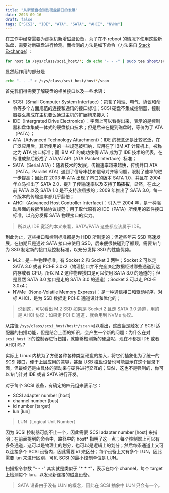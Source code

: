 ```yaml
---
title: "从新硬盘检测到硬盘接口的发展"
date: 2023-09-16
draft: false
tags: ["SCSI", "IDE", "ATA", "SATA", "AHCI", "NVMe"]
---
```


在工作中经常需要为虚拟机新增磁盘设备，为了在不 reboot 的情况下使用这些新磁盘，需要对新磁盘进行检测。而检测的方法是如下命令（方法来自 [Stack Exchange](https://unix.stackexchange.com/questions/404405/how-to-detect-new-hard-disk-attached-without-rebooting)）：

```bash
for host in /sys/class/scsi_host/*; do echo "- - -" | sudo tee $host/scan; ls /dev/sd* ; done
```

显然起作用的部分是

```bash
echo "- - -" > /sys/class/scsi_host/host*/scan
```

首先我们得需要了解硬盘的相关接口以及一些术语：

- SCSI（Small Computer System Interface）：包含了物理、电气、协议和命令等多个方面规范的连接和通讯的接口标准；SCSI 硬盘不集成控制器，控制器要么集成在主机要么通过主机的扩展槽来接入；
- IDE（Intergrated Drive Electronics）：字面上可以看得出来，表示的是控制器和盘体集成一体式的硬盘接口技术；但是后来在提到磁盘时，等价为了 ATA（PATA）；
- ATA（Advanced Technology Attachment）：IDE 的概念还是比较宽泛，在广泛应用后，其所使用的一些规范被归纳，应用在了
IBM AT 计算机上，被称之为 **AT**A 接口标准；而 IBM AT 的成功使得 ATA 成为了 IDE 技术的代表，在标准成熟后形成了 
ATA/ATAPI（ATA Packet Interface）标准；
- SATA（Serial ATA）：随着技术的发展，传输速率越来越快，传统并口 ATA（PATA，Parallel ATA）遇到了信号串扰和信号对齐等问题，限制了速率的进一步提高；因此在 2003 年 ATA 出现了串口的版本 SATA 1.0，并且在 2004 年立马推出了 SATA 2.0，提升了传输速率以及支持了**热插拔**，显然，在此之前 PATA 以及 SATA 1.0 是不支持热插拔的；2009 年推出了 SATA 3.0，每一个版本的传输速率都几乎翻倍；
- AHCI（Advanced Host Controller Interface）：引入于 2004 年，是一种驱动层面的数据传输协议规范；用于取代原有的 IDE（PATA）所使用的软件接口标准，以充分发挥 SATA 物理接口的实力。

> 所以从 IDE 宽泛的本义来看，SATA/PATA 这些都应该属于 IDE。

到此为止，这些接口和控制标准都是为 HDD 所制定的；但近些年来 SSD 高速发展，在初期只是通过 SATA 接口来使用 SSD，后来便很快碰到了瓶颈，需要专门为 SSD 制定新的接口及控制标准，以充分发挥 SSD 的性能优势。

- M.2：是一种物理标准，有 Socket 2 和 Socket 3 两种；Socket 2 可以走 SATA 3.0 或者 PCI-E 3.0x2（物理接口并不完全决定数据经过哪些通道到达内存或者 CPU，所以 M.2 这种物理接口是可以使用 SATA 3.0 的通道的；但是显然 SATA 3.0 接口是走的 SATA 3.0 的通道）；Socket 3 可以走 PCI-E 3.0x4；
- NVMe（None-Volatile Memory Express）：是一种通信接口和驱动程序，对标 AHCI，是为 SSD 数据走 PCI-E 通道设计和优化的；

> 说到这，可以看出 M.2 SSD 如果是 Socket 2 且走 SATA 3.0 通道，用的是 AHCI 协议；如果走 PCI-E 通道，就会用到 NVMe 协议。

从路径 `/sys/class/scsi_host/host*/scan` 可以看出，这应当是触发了 SCSI 适配器的扫描功能，但是结合上面的知识，会产生一个新的问题：为什么在对 `scsi_host` 下的控制器进行扫描，就能够检测新的硬盘呢，现在不都是 IDE 或者 AHCI 吗？

实际上 Linux 内核为了方便各种各种类型硬盘的接入，将它们抽象化为了统一的 SCSI 接口，便于上层应用的兼容，甚至 USB 磁盘设备也可能显示在这个目录下面，但最终还是由具体的驱动来与硬件进行交互的；显然，这也不是强制的，你可以专门针对 IDE 或者 SATA 进行开发。

对于每个 SCSI 设备，有确定的四元组来表示它：

- SCSI adapter number [host]
- channel number [bus]
- id number [target]
- lun [lun]

> LUN（Logical Unit Number）

因为 SCSI 控制器可能不止一个，因此需要 SCSI adapter number [host] 来指明；在前面提到的命令中，路径中的 host* 指明了这一点；每个控制器上可以有多条通道，这可以是物理上的划分，也可以是逻辑上的划分；然后每条通道上又可以连接多个 SCSI 设备内，因此需要 id 来区分；每个设备上又有多个 LUN，因此需要 lun 来进行区别，可见 SCSI 的最小控制单位是 LUN。

扫描指令参数 "- - -" 其实就是类似于 "* * \*"，表示在每个 channel，每个 target 上检测每个 lun，以发现新连接的磁盘设备。

> SATA 设备由于没有 LUN 的概念，因此在 SCSI 抽象中 LUN 只会有一个。
